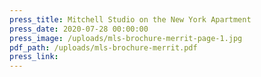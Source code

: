 ```yaml
---
press_title: Mitchell Studio on the New York Apartment
press_date: 2020-07-28 00:00:00
press_image: /uploads/mls-brochure-merrit-page-1.jpg
pdf_path: /uploads/mls-brochure-merrit.pdf
press_link:
---
```

